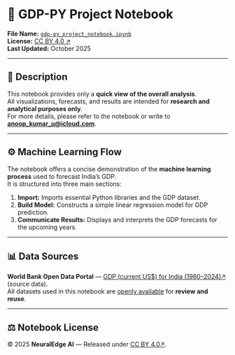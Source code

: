 # 📘 GDP-PY Project Notebook

**File Name:** [`gdp-py_project_notebook.ipynb`](https://github.com/neuraledgeai/GDP-PY/blob/main/GDP-PY%20Project/Notebook/gdp-py_project_notebook.ipynb)  
**License:** [CC BY 4.0 ↗](https://creativecommons.org/licenses/by/4.0/)  
**Last Updated:** October 2025  

---

## 🧾 Description

This notebook provides only a **quick view of the overall analysis**.  
All visualizations, forecasts, and results are intended for **research and analytical purposes only**.  
For more details, please refer to the notebook or write to **anoop_kumar_u@icloud.com**.

---

## ⚙️ Machine Learning Flow

The notebook offers a concise demonstration of the **machine learning process** used to forecast India’s GDP.  
It is structured into three main sections:

1. **Import:** Imports essential Python libraries and the GDP dataset.  
2. **Build Model:** Constructs a simple linear regression model for GDP prediction.  
3. **Communicate Results:** Displays and interprets the GDP forecasts for the upcoming years.

---

## 📊 Data Sources

**World Bank Open Data Portal** — [GDP (current US$) for India (1960–2024)↗](https://data.worldbank.org/indicator/NY.GDP.MKTP.CD?locations=IN) (source data).  
All datasets used in this notebook are [openly available](https://github.com/neuraledgeai/GDP-PY/tree/main/GDP-PY%20Project/Data) for **review and reuse**.

---

## ⚖️ Notebook License

© 2025 **NeuralEdge AI** — Released under [CC BY 4.0↗](https://creativecommons.org/licenses/by/4.0/).
